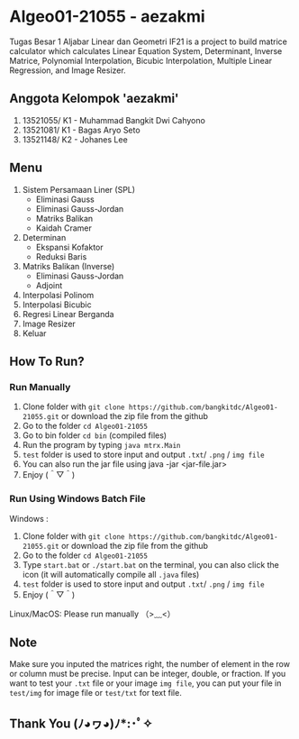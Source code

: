 # Algeo01-21055 - aezakmi
Tugas Besar 1 Aljabar Linear dan Geometri IF21 is a project to build matrice calculator which calculates Linear Equation System, Determinant, Inverse Matrice, Polynomial Interpolation, Bicubic Interpolation, Multiple Linear Regression, and Image Resizer.

## Anggota Kelompok 'aezakmi'
1. 13521055/ K1 - Muhammad Bangkit Dwi Cahyono
2. 13521081/ K1 - Bagas Aryo Seto
3. 13521148/ K2 - Johanes Lee

## Menu
1. Sistem Persamaan Liner (SPL)
    - Eliminasi Gauss
    - Eliminasi Gauss-Jordan
    - Matriks Balikan
    - Kaidah Cramer
2. Determinan
    - Ekspansi Kofaktor
    - Reduksi Baris
3. Matriks Balikan (Inverse)
    - Eliminasi Gauss-Jordan
    - Adjoint
4. Interpolasi Polinom
5. Interpolasi Bicubic
6. Regresi Linear Berganda
7. Image Resizer
8. Keluar

## How To Run?
### Run Manually

1. Clone folder with `git clone https://github.com/bangkitdc/Algeo01-21055.git` or download the zip file from the github
2. Go to the folder `cd Algeo01-21055`
3. Go to bin folder `cd bin` (compiled files)
4. Run the program by typing `java mtrx.Main`
5. `test` folder is used to store input and output `.txt`/ `.png` / `img file`
6. You can also run the jar file using java -jar <jar-file.jar>
7. Enjoy (＾▽＾)

### Run Using Windows Batch File

Windows :
1. Clone folder with `git clone https://github.com/bangkitdc/Algeo01-21055.git` or download the zip file from the github
2. Go to the folder `cd Algeo01-21055`
3. Type `start.bat` or `./start.bat` on the terminal, you can also click the icon (it will automatically compile all `.java` files)
4. `test` folder is used to store input and output `.txt`/ `.png` / `img file`
5. Enjoy (＾▽＾)

Linux/MacOS: Please run manually （>﹏<）

## Note
Make sure you inputed the matrices right, the number of element in the row or column must be precise. Input can be integer, double, or fraction. If you want to test your `.txt` file or your image `img file`, you can put your file in `test/img` for image file or `test/txt` for text file.

## Thank You (ﾉ◕ヮ◕)ﾉ*:･ﾟ✧
